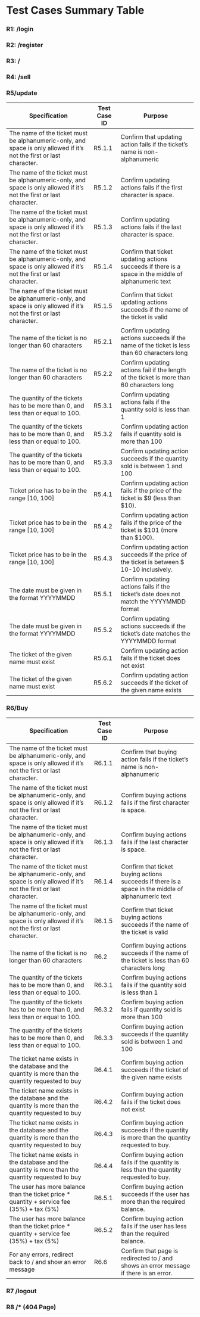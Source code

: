 
# Test Cases Summary Table

### R1: /login

### R2: /register

### R3: /

### R4: /sell

### R5/update

| Specification  | Test Case ID | Purpose  |
|-|-|-|
| The name of the ticket must be alphanumeric-only, and space is only allowed if it’s not the first or last character.   | R5.1.1 | Confirm that updating action fails if the ticket’s name is non-alphanumeric  |
| The name of the ticket must be alphanumeric-only, and space is only allowed if it’s not the first or last character.   | R5.1.2 | Confirm updating actions fails if the first character is space. |
| The name of the ticket must be alphanumeric-only, and space is only allowed if it’s not the first or last character.   | R5.1.3 | Confirm updating actions fails if the last character is space. |
| The name of the ticket must be alphanumeric-only, and space is only allowed if it’s not the first or last character.   | R5.1.4 | Confirm that ticket updating actions succeeds if there is a space in the middle of alphanumeric text |
| The name of the ticket must be alphanumeric-only, and space is only allowed if it’s not the first or last character.   | R5.1.5 | Confirm that ticket updating actions succeeds if the name of the ticket is valid |
| The name of the ticket is no longer than 60 characters | R5.2.1 | Confirm updating actions succeeds if the name of the ticket is less than 60 characters long  |
| The name of the ticket is no longer than 60 characters | R5.2.2 | Confirm updating actions fail if the length of the ticket is more than 60 characters long  |
| The quantity of the tickets has to be more than 0, and less than or equal to 100. | R5.3.1 | Confirm updating actions fails if the quantity sold is less than 1 |
| The quantity of the tickets has to be more than 0, and less than or equal to 100. | R5.3.2 | Confirm updating action fails if quantity sold is more than 100 |
| The quantity of the tickets has to be more than 0, and less than or equal to 100. | R5.3.3 | Confirm updating action succeeds if the quantity sold is between 1 and 100 |
| Ticket price has to be in the range [10, 100] | R5.4.1 | Confirm updating action fails if the price of the ticket is $9 (less than $10). |
| Ticket price has to be in the range [10, 100] | R5.4.2 | Confirm updating action fails if the price of the ticket is  $101 (more than $100). |
| Ticket price has to be in the range [10, 100] | R5.4.3 | Confirm updating action succeeds if the price of the ticket is between $ 10-10 inclusively. |
| The date must be given in the format YYYYMMDD | R5.5.1  | Confirm updating actions fails if the ticket’s date does not match the YYYYMMDD format |
| The date must be given in the format YYYYMMDD | R5.5.2 | Confirm updating actions succeeds if the ticket’s date matches the  YYYYMMDD format |
| The ticket of the given name must exist | R5.6.1 | Confirm updating action fails if the ticket does not exist  |
| The ticket of the given name must exist | R5.6.2 | Confirm updating action succeeds if the ticket of the given name exists |


### R6/Buy
| Specification  | Test Case ID | Purpose  |
|-|-|-|
| The name of the ticket must be alphanumeric-only, and space is only allowed if it’s not the first or last character.   | R6.1.1 | Confirm that buying action fails if the ticket’s name is non-alphanumeric  |
| The name of the ticket must be alphanumeric-only, and space is only allowed if it’s not the first or last character.   | R6.1.2 | Confirm buying actions fails if the first character is space. |
| The name of the ticket must be alphanumeric-only, and space is only allowed if it’s not the first or last character.   | R6.1.3 | Confirm buying actions fails if the last character is space. |
| The name of the ticket must be alphanumeric-only, and space is only allowed if it’s not the first or last character.   | R6.1.4 | Confirm that ticket buying actions succeeds if there is a space in the middle of alphanumeric text |
| The name of the ticket must be alphanumeric-only, and space is only allowed if it’s not the first or last character.   | R6.1.5 | Confirm that ticket buying actions succeeds if the name of the ticket is valid |
| The name of the ticket is no longer than 60 characters | R6.2 | Confirm buying actions succeeds if the name of the ticket is less than 60 characters long  |
| The quantity of the tickets has to be more than 0, and less than or equal to 100. | R6.3.1 | Confirm buying actions fails if the quantity sold is less than 1 |
| The quantity of the tickets has to be more than 0, and less than or equal to 100. | R6.3.2 | Confirm buying action fails if quantity sold is more than 100 |
| The quantity of the tickets has to be more than 0, and less than or equal to 100. | R6.3.3 | Confirm buying action succeeds if the quantity sold is between 1 and 100 |
| The ticket name exists in the database and the quantity is more than the quantity requested to buy | R6.4.1 | Confirm buying action succeeds if the ticket of the given name exists |
| The ticket name exists in the database and the quantity is more than the quantity requested to buy | R6.4.2 | Confirm buying action fails if the ticket does not exist  |
| The ticket name exists in the database and the quantity is more than the quantity requested to buy | R6.4.3 | Confirm buying action succeeds if the quantity is more than the quantity requested to buy.  |
| The ticket name exists in the database and the quantity is more than the quantity requested to buy | R6.4.4 | Confirm buying action fails if the quantity is less than the quantity requested to buy. |
| The user has more balance than the ticket price * quantity + service fee (35%) + tax (5%) | R6.5.1 | Confirm buying action succeeds if the user has more than the required balance.  |
| The user has more balance than the ticket price * quantity + service fee (35%) + tax (5%) | R6.5.2 | Confirm buying action fails if the user has less than the required balance.  |
| For any errors, redirect back to / and show an error message | R6.6 | Confirm that page is redirected to / and shows an error message if there is an error.  |


### R7 /logout

### R8 /* (404 Page)
